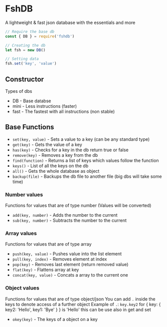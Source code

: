 # FshDB
A lightweight & fast json database with the essentials and more

```js
// Require the base db
const { DB } = require('fshdb')

// Creating the db
let fsh = new DB()

// Setting data
fsh.set('key', 'value')
```

## Constructor
Types of dbs
- DB - Base databse
- mini - Less instructions (faster)
- fast - The fastest with all instructions (non stable)

## Base Functions
- `set(key, value)` - Sets a value to a key (can be any standard type)
- `get(key)` - Gets the value of a key
- `has(key)` - Checks for a key in the db return true or false
- `remove(key)` - Removes a key from the db
- `find(function)` - Returns a list of keys which values follow the function
- `keys()` - List of all the keys on the db
- `all()` - Gets the whole database as object
- `backup(file)` - Backups the db file to another file (big dbs will take some time)

### Number values
Functions for values that are of type number (Values will be converted)
- `add(key, number)` - Adds the number to the current
- `sub(key, number)` - Subtracts the number to the current

### Array values
Functions for values that are of type array
- `push(key, value)` - Pushes value into the list element
- `pull(key, index)` - Removes element at index
- `pop(key)` - Removes last element (return removed value)
- `flat(key)` - Flattens array at key
- `concat(key, value)` - Concats a array to the current one

### Object values
Functions for values that are of type object/json
You can add `.` inside the keys to denote access of a further object
Example of `.`: `key.key2` for { key: { key2: 'Hello', key1: 'Bye' } } is 'Hello'
this can be use also in get and set
- `okey(key)` - The keys of a object on a key
